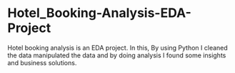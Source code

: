 # Hotel_Booking-Analysis-EDA-Project
Hotel booking analysis is an EDA project. In this, By using Python I cleaned the data manipulated the data and by doing analysis I found some insights and business solutions.
